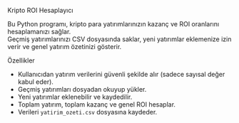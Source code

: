 Kripto ROI Hesaplayıcı

Bu Python programı, kripto para yatırımlarınızın kazanç ve ROI oranlarını hesaplamanızı sağlar.  
Geçmiş yatırımlarınızı CSV dosyasında saklar, yeni yatırımlar eklemenize izin verir ve genel yatırım özetinizi gösterir.

Özellikler
- Kullanıcıdan yatırım verilerini güvenli şekilde alır (sadece sayısal değer kabul eder).
- Geçmiş yatırımları dosyadan okuyup yükler.
- Yeni yatırımlar eklenebilir ve kaydedilir.
- Toplam yatırım, toplam kazanç ve genel ROI hesaplar.
- Verileri `yatirim_ozeti.csv` dosyasına kaydeder.
